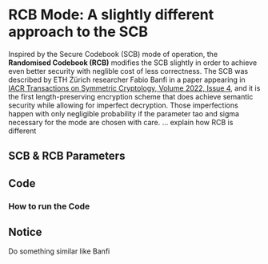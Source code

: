 # RCB Mode: A slightly different approach to the SCB 

Inspired by the Secure Codebook (SCB) mode of operation, the **Randomised Codebook (RCB)** modifies the SCB slightly in order to achieve even better security with neglible cost of less correctness. 
The SCB was described by ETH Zürich researcher Fabio Banfi in a paper appearing in [IACR Transactions on Symmetric Cryptology, Volume 2022, Issue 4](https://tosc.iacr.org/index.php/ToSC/article/view/9970), 
and it is the first length-preserving encryption scheme that does achieve semantic security while allowing for imperfect decryption. Those imperfections happen with only negligible 
probability if the parameter tao and sigma necessary for the mode are chosen with care. ... explain how RCB is different

## SCB & RCB Parameters

## Code
### How to run the Code

## Notice
Do something similar like Banfi
